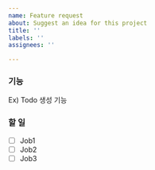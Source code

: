 ```yaml
---
name: Feature request
about: Suggest an idea for this project
title: ''
labels: ''
assignees: ''

---
```


### 기능
Ex) Todo 생성 기능

### 할 일
- [ ] Job1
- [ ] Job2
- [ ] Job3
